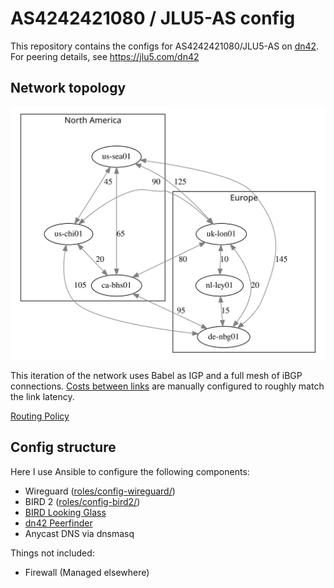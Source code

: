 # AS4242421080 / JLU5-AS config

This repository contains the configs for AS4242421080/JLU5-AS on [dn42](https://dn42.net/Home). For peering details, see https://jlu5.com/dn42

## Network topology

![AS4242421080 Network Map](AS4242421080.svg)

This iteration of the network uses Babel as IGP and a full mesh of iBGP connections. [Costs between links](roles/config-bird2/config/internal_costs.yml) are manually configured to roughly match the link latency.

[Routing Policy](https://jlu5.com/dn42/routing-policy)

## Config structure

Here I use Ansible to configure the following components:

- Wireguard ([roles/config-wireguard/](roles/config-wireguard/))
- BIRD 2 ([roles/config-bird2/](roles/config-bird2/))
- [BIRD Looking Glass](https://github.com/sesa-me/bird-lg)
- [dn42 Peerfinder](https://dn42.us/peers)
- Anycast DNS via dnsmasq

Things not included:

- Firewall (Managed elsewhere)
